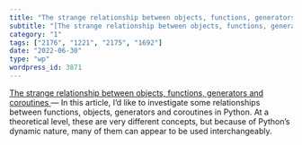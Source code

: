 ```yaml
---
title: "The strange relationship between objects, functions, generators and coroutines"
subtitle: "[The strange relationship between objects, functions, generators and coroutines ](https://www.packt...."
category: "1"
tags: ["2176", "1221", "2175", "1692"]
date: "2022-06-30"
type: "wp"
wordpress_id: 3871
---
```

[The strange relationship between objects, functions, generators and coroutines ](https://www.packt.com/bizarre-python/) — In this article, I’d like to investigate some relationships between functions, objects, generators and coroutines in Python. At a theoretical level, these are very different concepts, but because of Python’s dynamic nature, many of them can appear to be used interchangeably.